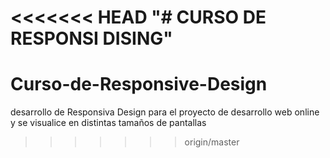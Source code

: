 <<<<<<< HEAD
"# CURSO DE RESPONSI DISING" 
=======
# Curso-de-Responsive-Design
desarrollo de Responsiva Design para el proyecto de desarrollo web online y se visualice en distintas tamaños de pantallas
>>>>>>> origin/master
